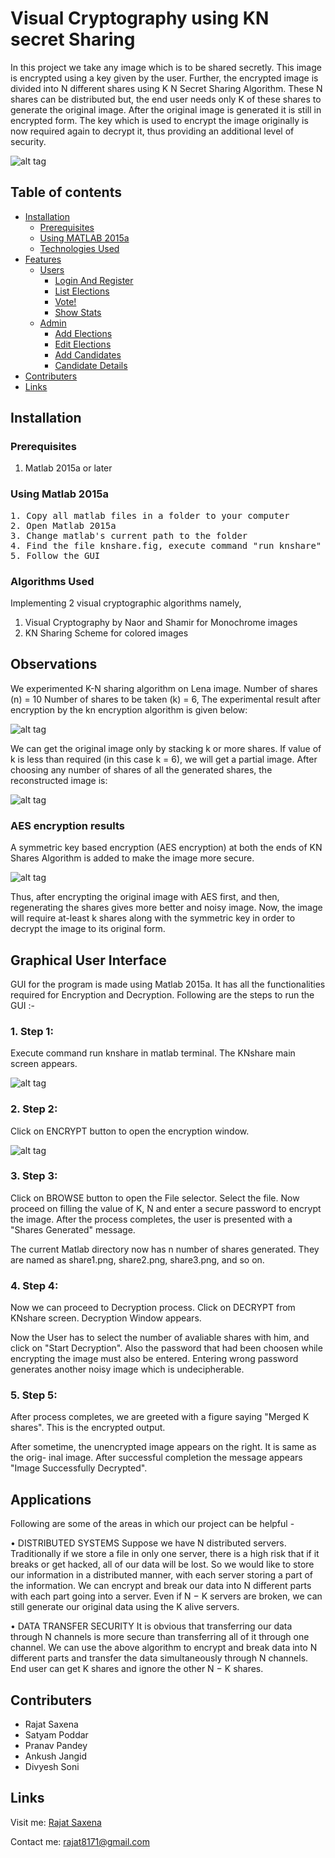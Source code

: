# Visual Cryptography using KN secret Sharing

In this project we take any image which is to be shared secretly. This image is encrypted using a key given by the user. Further, the encrypted image is divided into N different shares using K N Secret Sharing Algorithm. These N shares can be distributed but, the end user needs only K of these shares to generate the original image. After the original image is generated it is still in encrypted form. The key which is used to encrypt the image originally is now required again to decrypt it, thus providing an additional level of security.

![alt tag](https://raw.githubusercontent.com/srajat/Visual-Cryptography-Using-K-N-Secret-Sharing/master/images/Screenshot%20from%202017-07-02%2014:57:42.png)

## Table of contents

- [Installation](#installation)
    - [Prerequisites](#prerequisites)
    - [Using MATLAB 2015a](#using-matlab-2015a)
    - [Technologies Used](#technologies-used)
- [Features](#features)
    - [Users](#users)
        - [Login And Register](#login-and-register)
        - [List Elections](#list-elections)
        - [Vote!](#vote)
        - [Show Stats](#show-stats)
    - [Admin](#admin)
        - [Add Elections](#add-elections)
        - [Edit Elections](#edit-elections)
        - [Add Candidates](#add-candidates)
        - [Candidate Details](#candidate-details)
- [Contributers](#contributers)
- [Links](#links)

## Installation <a name='installation'></a>

### Prerequisites <a name='prerequisites'></a>

1. Matlab 2015a or later

### Using Matlab 2015a <a name='using-matlab-2015a'></a>
<pre>
1. Copy all matlab files in a folder to your computer
2. Open Matlab 2015a
3. Change matlab's current path to the folder  
4. Find the file knshare.fig, execute command "run knshare" in Matlab's console  
5. Follow the GUI
</pre>

### Algorithms Used <a name='algo'></a>

Implementing 2 visual cryptographic algorithms namely,
1. Visual Cryptography by Naor and Shamir for Monochrome images
2. KN Sharing Scheme for colored images

## Observations <a name='observe'></a>

We experimented K-N sharing algorithm on Lena image.
Number of shares (n) = 10
Number of shares to be taken (k) = 6,
The experimental result after encryption by the kn encryption algorithm is given below:

![alt tag](https://raw.githubusercontent.com/srajat/Visual-Cryptography-Using-K-N-Secret-Sharing/master/images/Screenshot%20from%202017-07-02%2014:58:00.png)

We can get the original image only by stacking k or more shares. If value of k is less than
required (in this case k = 6), we will get a partial image. After choosing any number of
shares of all the generated shares, the reconstructed image is:

![alt tag](https://raw.githubusercontent.com/srajat/Visual-Cryptography-Using-K-N-Secret-Sharing/master/images/Screenshot%20from%202017-07-02%2014:58:05.png)

### AES encryption results <a name='aes'></a>
A symmetric key based encryption (AES encryption) at both the ends of KN Shares
Algorithm is added to make the image more secure.

![alt tag](https://raw.githubusercontent.com/srajat/Visual-Cryptography-Using-K-N-Secret-Sharing/master/images/Screenshot%20from%202017-07-02%2014:58:12.png)

Thus, after encrypting the original image with AES first, and then, regenerating the
shares gives more better and noisy image. Now, the image will require at-least k shares
along with the symmetric key in order to decrypt the image to its original form.

## Graphical User Interface <a name='gui'></a>
GUI for the program is made using Matlab 2015a. It has all the functionalities required
for Encryption and Decryption. Following are the steps to run the GUI :-

### 1. Step 1:
Execute command run knshare in matlab terminal. The KNshare main screen
appears.

![alt tag](https://raw.githubusercontent.com/srajat/Visual-Cryptography-Using-K-N-Secret-Sharing/master/images/Screenshot%20from%202017-07-02%2014:58:23.png)

### 2. Step 2:

Click on ENCRYPT button to open the encryption window.

![alt tag](https://raw.githubusercontent.com/srajat/Visual-Cryptography-Using-K-N-Secret-Sharing/master/images/Screenshot%20from%202017-07-02%2014:58:29.png)

### 3. Step 3:

Click on BROWSE button to open the File selector. Select the file.
Now proceed on filling the value of K, N and enter a secure password to encrypt the
image. After the process completes, the user is presented with a "Shares Generated"
message.

The current Matlab directory now has n number of shares generated. They are
named as share1.png, share2.png, share3.png, and so on.

### 4. Step 4:

Now we can proceed to Decryption process. Click on DECRYPT from KNshare
screen. Decryption Window appears.

Now the User has to select the number of avaliable shares with him, and click on
"Start Decryption". Also the password that had been choosen while encrypting the
image must also be entered. Entering wrong password generates another noisy
image which is undecipherable.

### 5. Step 5:

After process completes, we are greeted with a figure saying "Merged K shares".
This is the encrypted output.

After sometime, the unencrypted image appears on the right. It is same as the orig-
inal image. After successful completion the message appears "Image Successfully
Decrypted".

## Applications <a name='applications'></a>
Following are some of the areas in which our project can be helpful -

• DISTRIBUTED SYSTEMS
Suppose we have N distributed servers. Traditionally if we store a file in only one
server, there is a high risk that if it breaks or get hacked, all of our data will be
lost. So we would like to store our information in a distributed manner, with each
server storing a part of the information. We can encrypt and break our data into N
different parts with each part going into a server. Even if N − K servers are broken,
we can still generate our original data using the K alive servers.

• DATA TRANSFER SECURITY
It is obvious that transferring our data through N channels is more secure than
transferring all of it through one channel. We can use the above algorithm to
encrypt and break data into N different parts and transfer the data simultaneously
through N channels. End user can get K shares and ignore the other N − K shares.


## Contributers <a name='contributers'></a>
* Rajat Saxena
* Satyam Poddar
* Pranav Pandey
* Ankush Jangid
* Divyesh Soni

## Links <a name='links'></a>

Visit me:     [Rajat Saxena](http://www.rajatsaxena.me/)

Contact me:     <rajat8171@gmail.com>
